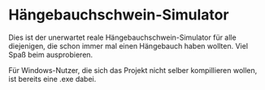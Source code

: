 # Hängebauchschwein-Simulator

Dies ist der unerwartet reale Hängebauchschwein-Simulator für alle diejenigen, die schon immer mal einen Hängebauch haben wollten. Viel Spaß beim ausprobieren.

Für Windows-Nutzer, die sich das Projekt nicht selber kompillieren wollen, ist bereits eine .exe dabei.
